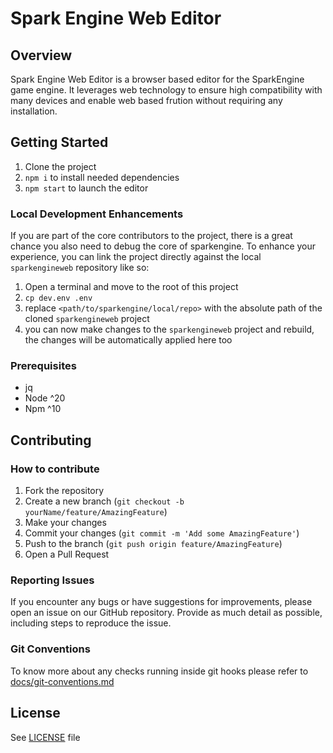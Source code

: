 # Spark Engine Web Editor

## Overview

Spark Engine Web Editor is a browser based editor for the SparkEngine game engine.
It leverages web technology to ensure high compatibility with many devices and enable web based frution without requiring any installation.

## Getting Started

1) Clone the project
2) `npm i` to install needed dependencies
3) `npm start` to launch the editor

### Local Development Enhancements

If you are part of the core contributors to the project, there is a great chance you also need to debug the core of sparkengine.
To enhance your experience, you can link the project directly against the local `sparkengineweb` repository like so:

1) Open a terminal and move to the root of this project
2) `cp dev.env .env` 
3) replace `<path/to/sparkengine/local/repo>` with the absolute path of the cloned `sparkengineweb` project
4) you can now make changes to the `sparkengineweb` project and rebuild, the changes will be automatically applied here too

### Prerequisites

* jq
* Node ^20
* Npm ^10

## Contributing

### How to contribute

1. Fork the repository
2. Create a new branch (`git checkout -b yourName/feature/AmazingFeature`)
3. Make your changes
4. Commit your changes (`git commit -m 'Add some AmazingFeature'`)
5. Push to the branch (`git push origin feature/AmazingFeature`)
6. Open a Pull Request

### Reporting Issues

If you encounter any bugs or have suggestions for improvements, please open an issue on our GitHub repository. Provide as much detail as possible, including steps to reproduce the issue.

### Git Conventions

To know more about any checks running inside git hooks please refer to [docs/git-conventions.md](docs/git-conventions.md)

## License

See [LICENSE](LICENSE) file
